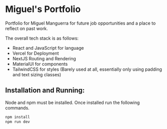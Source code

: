 # Miguel's Portfolio

Portfolio for Miguel Manguerra for future job opportunities and a place to reflect on past work. 

The overall tech stack is as follows:

- React and JavaScript for language
- Vercel for Deployment
- NextJS Routing and Rendering
- MaterialUI for components
- TailwindCSS for styles (Barely used at all, essentially only using padding and text sizing classes)

## Installation and Running:

Node and npm must be installed. Once installed run the following commands.

```sh
npm install
npm run dev
```
